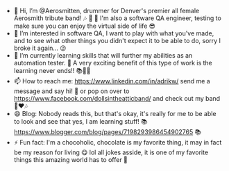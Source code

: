 - 👋 Hi, I’m @Aerosmitten, drummer for Denver's premier all female Aerosmith tribute band! 🎶 🥁 🖤 I'm also a software QA engineer, testing to make sure you can enjoy the virtual side of life 😎
- 👀 I’m interested in software QA, I want to play with what you've made, and to see what other things you didn't expect it to be able to do, sorry I broke it again... 😜
- 🌱 I’m currently learning skills that will further my abilities as an automation tester. 🤖 A very exciting benefit of this type of work is the learning never ends!! 📚📕📖
- 📫 How to reach me: https://www.linkedin.com/in/adrikw/ send me a message and say hi!  👋 or pop on over to https://www.facebook.com/dollsintheatticband/ and check out my band 🎵♥️🎶
- 😄 Blog: Nobody reads this, but that's okay, it's really for me to be able to look and see that yes, I am learning stuff!  📚 https://www.blogger.com/blog/pages/7198293986454902765 📚
- ⚡ Fun fact: I'm a chocoholic, chocolate is my favorite thing, it may in fact be my reason for living 😋 lol all jokes asside, it is one of my favorite things this amazing world has to offer 🍫

<!---
Aerosmitten/Aerosmitten is a ✨ special ✨ repository because its `README.md` (this file) appears on your GitHub profile.
You can click the Preview link to take a look at your changes.
--->
